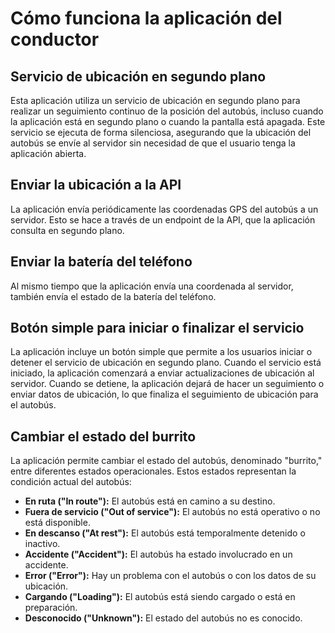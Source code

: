 # Cómo funciona la aplicación del conductor

## Servicio de ubicación en segundo plano

Esta aplicación utiliza un servicio de ubicación en segundo plano para realizar un seguimiento continuo de la posición
del autobús, incluso cuando la aplicación está en segundo plano o cuando la pantalla está apagada.
Este servicio se ejecuta de forma silenciosa, asegurando que la ubicación del autobús se envíe al
servidor sin necesidad de que el usuario tenga la aplicación abierta.

## Enviar la ubicación a la API

La aplicación envía periódicamente las coordenadas GPS del autobús a un servidor. Esto se hace
a través de un endpoint de la API, que la aplicación consulta en segundo plano.

## Enviar la batería del teléfono

Al mismo tiempo que la aplicación envía una coordenada al servidor, también envía el
estado de la batería del teléfono.

## Botón simple para iniciar o finalizar el servicio

La aplicación incluye un botón simple que permite a los usuarios iniciar o detener el
servicio de ubicación en segundo plano. Cuando el servicio está iniciado, la aplicación comenzará
a enviar actualizaciones de ubicación al servidor. Cuando se detiene, la aplicación dejará de
hacer un seguimiento o enviar datos de ubicación, lo que finaliza el seguimiento de ubicación para el
autobús.

## Cambiar el estado del burrito

La aplicación permite cambiar el estado del autobús, denominado "burrito,"
entre diferentes estados operacionales. Estos estados representan la condición actual
del autobús:

- **En ruta ("In route"):** El autobús está en camino a su destino.
- **Fuera de servicio ("Out of service"):** El autobús no está operativo o no está disponible.
- **En descanso ("At rest"):** El autobús está temporalmente detenido o inactivo.
- **Accidente ("Accident"):** El autobús ha estado involucrado en un accidente.
- **Error ("Error"):** Hay un problema con el autobús o con los datos de su ubicación.
- **Cargando ("Loading"):** El autobús está siendo cargado o está en preparación.
- **Desconocido ("Unknown"):** El estado del autobús no es conocido.

